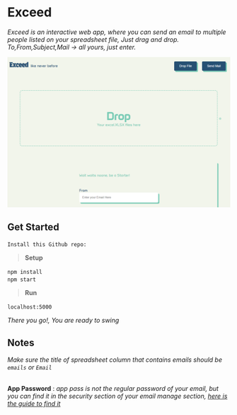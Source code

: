 # Exceed <br>

*Exceed is an interactive web app, where you can send an email to multiple people listed on your spreadsheet file, Just drag and drop. To,From,Subject,Mail -> all yours, just enter.*

![Images](readme_img.png)<br>


## Get Started

`Install this Github repo: `<br>

>**Setup**

`npm install`<br>
`npm start`<br>

>**Run**

`localhost:5000`<br>


*There you go!, You are ready to swing*

## Notes

*Make sure the title of spreadsheet column that contains emails should be `emails` or `Email`*<br><br>

**App Password** : *app pass is not the regular password of your email, but you can find it in the security section of your email manage section, [here is the guide to find it](https://youtu.be/lSURGX0JHbA?si=KWbn7gl8J3L_IxSI)*





